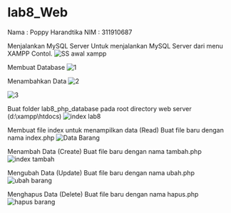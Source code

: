 # lab8_Web
Nama : Poppy Harandtika
NIM  : 311910687

Menjalankan MySQL Server
Untuk menjalankan MySQL Server dari menu XAMPP Contol.
![SS awal xampp](https://user-images.githubusercontent.com/85287196/120783088-87cc5b00-c4df-11eb-8818-cbccf89c4d79.png)

Membuat Database
![1](https://user-images.githubusercontent.com/85287196/120783062-81d67a00-c4df-11eb-9a29-9cc17cadb719.png)

Menambahkan Data
![2](https://user-images.githubusercontent.com/85287196/120783073-8438d400-c4df-11eb-950e-7fb275cd3299.png)

![3](https://user-images.githubusercontent.com/85287196/120783078-856a0100-c4df-11eb-8ec8-bf3fb214a260.png)

Buat folder lab8_php_database pada root directory web server (d:\xampp\htdocs) 
![index lab8](https://user-images.githubusercontent.com/85287196/120793165-683b2f80-c4eb-11eb-976c-032ba39ef1f3.png)

Membuat file index untuk menampilkan data (Read)
Buat file baru dengan nama index.php
![Data Barang](https://user-images.githubusercontent.com/85287196/120793246-8143e080-c4eb-11eb-88f8-240b4c977573.png)

Menambah Data (Create)
Buat file baru dengan nama tambah.php
![index tambah](https://user-images.githubusercontent.com/85287196/120793334-9e78af00-c4eb-11eb-9a51-9185f9153a27.png)

Mengubah Data (Update)
Buat file baru dengan nama ubah.php
![ubah barang](https://user-images.githubusercontent.com/85287196/120793798-38d8f280-c4ec-11eb-9ec7-c81878aa98c4.png)

Menghapus Data (Delete)
Buat file baru dengan nama hapus.php
![hapus barang](https://user-images.githubusercontent.com/85287196/120793980-6de54500-c4ec-11eb-83b4-36d700dcf604.png)



